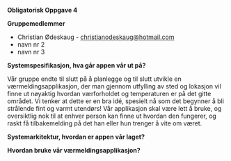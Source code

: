 **Obligatorisk Oppgave 4**
    
**Gruppemedlemmer**
* Christian Ødeskaug - christianodeskaug@hotmail.com
* navn nr 2
* navn nr 3

    
**Systemspesifikasjon, hva går appen vår ut på?**

Vår gruppe endte til slutt på å planlegge og til slutt utvikle en værmeldingsapplikasjon, der man gjennom utfylling av sted og lokasjon vil finne ut nøyaktig hvordan værforholdet og temperaturen er på det gitte området. Vi tenker at dette er en bra idé, spesielt nå som det begynner å bli strålende fint og varmt utendørs! Vår applikasjon skal være lett å bruke, og oversiktlig nok til at enhver person kan finne ut hvordan den fungerer, og raskt få tilbakemelding på det han eller hun trenger å vite om været.
    
**Systemarkitektur, hvordan er appen vår laget?**
    
**Hvordan bruke vår værmeldingsapplikasjon?**
